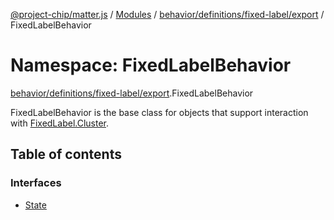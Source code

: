 [@project-chip/matter.js](../README.md) / [Modules](../modules.md) / [behavior/definitions/fixed-label/export](behavior_definitions_fixed_label_export.md) / FixedLabelBehavior

# Namespace: FixedLabelBehavior

[behavior/definitions/fixed-label/export](behavior_definitions_fixed_label_export.md).FixedLabelBehavior

FixedLabelBehavior is the base class for objects that support interaction with [FixedLabel.Cluster](cluster_export.FixedLabel.md#cluster).

## Table of contents

### Interfaces

- [State](../interfaces/behavior_definitions_fixed_label_export.FixedLabelBehavior.State.md)
